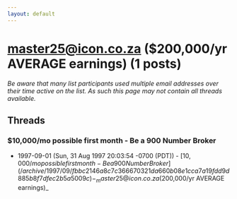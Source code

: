 ```yaml
---
layout: default
---
```


# master25@icon.co.za ($200,000/yr AVERAGE earnings) (1 posts)

_Be aware that many list participants used multiple email addresses over their time active on the list. As such this page may not contain all threads available._

## Threads

### $10,000/mo possible first month - Be a 900 Number Broker
+ 1997-09-01 (Sun, 31 Aug 1997 20:03:54 -0700 (PDT)) - [$10,000/mo possible first month - Be a 900 Number Broker](/archive/1997/09/fbbc2146a8c7c366670321da660b08e1cca7a19fdd9d885b8f7dfec2b5a5009c) - _master25@icon.co.za ($200,000/yr AVERAGE earnings)_

